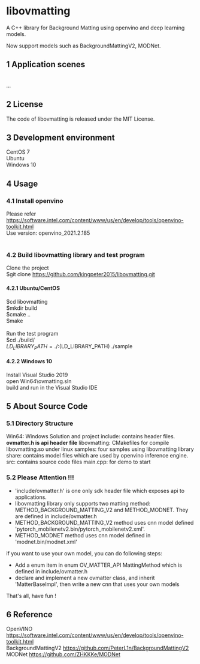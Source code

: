 # libovmatting
A C++ library for Background Matting using openvino and deep learning models.<br>

Now support models such as BackgroundMattingV2, MODNet.<br>

## 1 Application scenes
<br>
...<br>

## 2 License
The code of libovmatting is released under the MIT License. 

## 3 Development environment
CentOS 7<br>
Ubuntu<br>
Windows 10<br>

## 4 Usage
### 4.1 Install openvino<br>
Please refer https://software.intel.com/content/www/us/en/develop/tools/openvino-toolkit.html<br>
Use version: openvino_2021.2.185<br>
<br>
### 4.2 Build libovmatting library and test program<br>
Clone the project<br>
$git clone https://github.com/kingpeter2015/libovmatting.git<br>

#### 4.2.1 Ubuntu/CentOS

$cd libovmatting <br>
$mkdir build <br>
$cmake .. <br>
$make <br>
<br>
Run the test program <br>
$cd ./build/ <br>
$LD_LIBRARY_PATH=./:$(LD_LIBRARY_PATH) ./sample<br>

#### 4.2.2 Windows 10
Install Visual Studio 2019 <br>
open Win64\ovmatting.sln <br>
build and run in the Visual Studio IDE <br>

## 5 About Source Code

### 5.1 Directory Structure

Win64: Windows Solution and project
include: contains header files. **ovmatter.h is api header file**
libovmatting: CMakefiles for compile libovmatting.so under linux
samples: four samples using libovmatting library
share: contains model files which are used by openvino inference engine.
src: contains source code files
main.cpp: for demo to start

### 5.2 Please Attention !!!

* 'include/ovmatter.h' is one only sdk header file which exposes api to applications.
* libovmatting library only supports two matting method: METHOD_BACKGROUND_MATTING_V2 and METHOD_MODNET. They are defined in include/ovmatter.h
*  METHOD_BACKGROUND_MATTING_V2 method uses cnn model defined 'pytorch_mobilenetv2.bin/pytorch_mobilenetv2.xml'.
*  METHOD_MODNET method uses cnn model defined in 'modnet.bin/modnet.xml' 

if you want to use your own model, you can do following steps:
* Add a enum item in enum OV_MATTER_API MattingMethod which is defined in include/ovmatter.h
* declare and implement a new ovmatter class, and inherit 'MatterBaseImpl', then write a new cnn that uses your own models

That's all, have fun !

## 6 Reference
OpenVINO https://software.intel.com/content/www/us/en/develop/tools/openvino-toolkit.html <br>
BackgroundMattingV2 https://github.com/PeterL1n/BackgroundMattingV2 <br>
MODNet https://github.com/ZHKKKe/MODNet <br>
